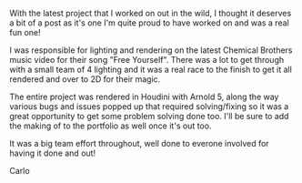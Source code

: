 With the latest project that I worked on out in the wild, I thought it deserves a bit of a post 
as it's one I'm quite proud to have worked on and was a real fun one!

I was responsible for lighting and rendering on the latest Chemical Brothers music video for their 
song "Free Yourself". There was a lot to get through with a small team of 4 lighting and it was a 
real race to the finish to get it all rendered and over to 2D for their magic.

The entire project was rendered in Houdini with Arnold 5, along the way various bugs and issues 
popped up that required solving/fixing so it was a great opportunity to get some problem solving 
done too. I'll be sure to add the making of to the portfolio as well once it's out too.

It was a big team effort throughout, well done to everone involved for having it done and out!

Carlo
